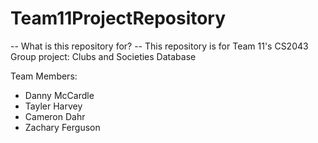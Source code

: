 # Team11ProjectRepository

-- What is this repository for? --
This repository is for Team 11's CS2043 Group project: Clubs and Societies Database

Team Members:
- Danny McCardle
- Tayler Harvey
- Cameron Dahr
- Zachary Ferguson
